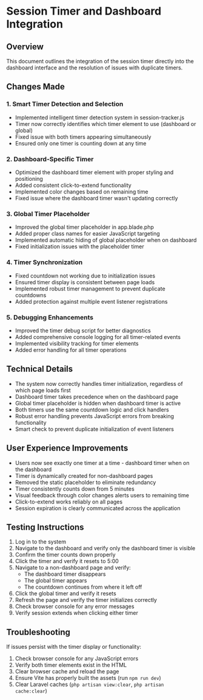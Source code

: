# Session Timer and Dashboard Integration

## Overview
This document outlines the integration of the session timer directly into the dashboard interface and the resolution of issues with duplicate timers.

## Changes Made

### 1. Smart Timer Detection and Selection
- Implemented intelligent timer detection system in session-tracker.js
- Timer now correctly identifies which timer element to use (dashboard or global)
- Fixed issue with both timers appearing simultaneously
- Ensured only one timer is counting down at any time

### 2. Dashboard-Specific Timer
- Optimized the dashboard timer element with proper styling and positioning
- Added consistent click-to-extend functionality
- Implemented color changes based on remaining time
- Fixed issue where the dashboard timer wasn't updating correctly

### 3. Global Timer Placeholder
- Improved the global timer placeholder in app.blade.php
- Added proper class names for easier JavaScript targeting
- Implemented automatic hiding of global placeholder when on dashboard
- Fixed initialization issues with the placeholder timer

### 4. Timer Synchronization
- Fixed countdown not working due to initialization issues
- Ensured timer display is consistent between page loads
- Implemented robust timer management to prevent duplicate countdowns
- Added protection against multiple event listener registrations

### 5. Debugging Enhancements
- Improved the timer debug script for better diagnostics
- Added comprehensive console logging for all timer-related events
- Implemented visibility tracking for timer elements
- Added error handling for all timer operations

## Technical Details
- The system now correctly handles timer initialization, regardless of which page loads first
- Dashboard timer takes precedence when on the dashboard page
- Global timer placeholder is hidden when dashboard timer is active
- Both timers use the same countdown logic and click handlers
- Robust error handling prevents JavaScript errors from breaking functionality
- Smart check to prevent duplicate initialization of event listeners

## User Experience Improvements
- Users now see exactly one timer at a time - dashboard timer when on the dashboard
- Timer is dynamically created for non-dashboard pages
- Removed the static placeholder to eliminate redundancy
- Timer consistently counts down from 5 minutes
- Visual feedback through color changes alerts users to remaining time
- Click-to-extend works reliably on all pages
- Session expiration is clearly communicated across the application

## Testing Instructions
1. Log in to the system
2. Navigate to the dashboard and verify only the dashboard timer is visible
3. Confirm the timer counts down properly
4. Click the timer and verify it resets to 5:00
5. Navigate to a non-dashboard page and verify:
   - The dashboard timer disappears
   - The global timer appears
   - The countdown continues from where it left off
6. Click the global timer and verify it resets
7. Refresh the page and verify the timer initializes correctly
8. Check browser console for any error messages
9. Verify session extends when clicking either timer

## Troubleshooting
If issues persist with the timer display or functionality:
1. Check browser console for any JavaScript errors
2. Verify both timer elements exist in the HTML
3. Clear browser cache and reload the page
4. Ensure Vite has properly built the assets (run `npm run dev`)
5. Clear Laravel caches (`php artisan view:clear`, `php artisan cache:clear`)
